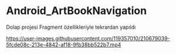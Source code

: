 # Android_ArtBookNavigation
Dolap projesi Fragment özellikleriyle tekrardan yapıldı



https://user-images.githubusercontent.com/119357010/210679039-5fcde08c-213e-4842-af18-9fb38bb522b7.mp4

